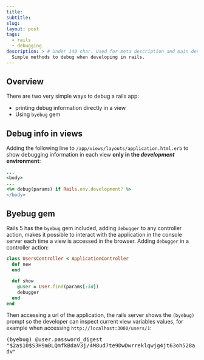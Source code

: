 ```yaml
---
title: 
subtitle:
slug: 
layout: post
tags:
  - rails
  - debugging
description: > # Under 140 char. Used for meta description and main description
  Simple methods to debug when developing in rails.
---
```


## Overview

There are two very simple ways to debug a rails app:

- printing debug information directly in a view
- Using `byebug` gem

## Debug info in views

Adding the following line to `/app/views/layouts/application.html.erb` to 
show debugging information in each view __only in the _development_ environment__:

~~~ ruby
...
<body>
...
<%= debug(params) if Rails.env.development? %>
</body>
~~~

## Byebug gem

Rails 5 has the `byebug` gem included, adding `debugger` to any controller 
action, makes it possible to interact with the application in the console 
server each time a view is accessed in the browser. Adding `debugger` in
a controller action:

~~~ruby	
class UsersController < ApplicationController
  def new
  end

  def show
    @user = User.find(params[:id])
    debugger
  end
end
~~~

Then accessing a url of the application, the rails server shows 
the `(byebug) ` prompt so the developer can inspect current view
variables values, for example when accessing
`http://localhost:3000/users/1`:

<div class="shell">
<samp>
<span class="shell-prompt">(byebug)</span> <kbd>@user.password_digest</kbd><br>
"$2a$10$S3H9mBLQmfkBdaV3j/4M8ud7te9DwDwrreklqwjg4jt63oh528adv"
</samp>
</div>
